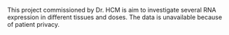 This project commissioned by Dr. HCM is aim to investigate several RNA expression in different tissues and doses. The data is unavailable because of patient privacy. 